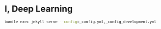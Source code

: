 # I, Deep Learning

```bash
bundle exec jekyll serve --config=_config.yml,_config_development.yml
```
